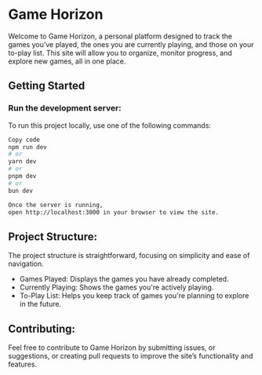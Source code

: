 <h1>
Game Horizon
</h1>
<p>Welcome to Game Horizon, a personal platform designed to track the games you’ve played, the ones you are currently playing, and those on your to-play list. This site will allow you to organize, monitor progress, and explore new games, all in one place.</p>

<h2>Getting Started</h2>
<h3>Run the development server:</h3>
<p>
  
To run this project locally, use one of the following commands:
</p>

```bash
Copy code
npm run dev
# or
yarn dev
# or
pnpm dev
# or
bun dev

Once the server is running, 
open http://localhost:3000 in your browser to view the site.
```

<h2>Project Structure:</h2>
<p>
  The project structure is straightforward, focusing on simplicity and ease of navigation.
</p>
<ul>
<li>Games Played: Displays the games you have already completed.</li>
<li>Currently Playing: Shows the games you're actively playing.</li>
<li>To-Play List: Helps you keep track of games you're planning to explore in the future.</li>
</ul>

<h2>Contributing:</h2>
<p>Feel free to contribute to Game Horizon by submitting issues, or suggestions, or creating pull requests to improve the site’s functionality and features.</p>
